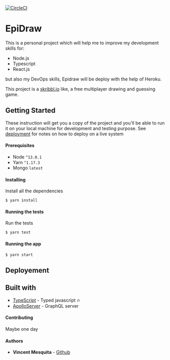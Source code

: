 [![CircleCI](https://circleci.com/gh/My42/EpiDraw.svg?style=svg)](https://circleci.com/gh/My42/EpiDraw)
# EpiDraw

This is a personal project which will help me to improve my development skills for:
  * Node.js
  * Typescript
  * React.js
  
but also my DevOps skills, Epidraw will be deploy with the help of Heroku.

This project is a [skribbl.io](https://skribbl.io/) like, a free multiplayer drawing and guessing game.

## Getting Started
These instruction will get you a copy of the project and you'll be able to run it on your local machine for development and testing purpose. See [deployment](#deployement) for notes on how to deploy on a live system

#### Prerequisites

* Node `^13.0.1`
* Yarn `^1.17.3`
* Mongo `latest`

#### Installing
Install all the dependencies
```
$ yarn install
```

#### Running the tests

Run the tests
```
$ yarn test
```

#### Running the app
```
$ yarn start
```

## Deployement

## Built with
* [TypeScript](https://www.typescriptlang.org/) - Typed javascript :fire:
* [ApolloServer](https://www.apollographql.com/docs/apollo-server/) - GraphQL server

#### Contributing
Maybe one day

#### Authors
* **Vincent Mesquita** - [Github](https://github.com/My42)
